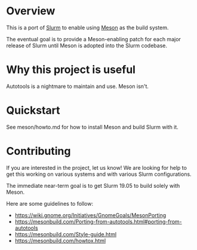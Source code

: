 # Overview

This is a port of [Slurm](https://github.com/SchedMD/slurm/) to enable using [Meson](https://mesonbuild.com/) as the build system.

The eventual goal is to provide a Meson-enabling patch for each major release of Slurm until Meson is adopted into the Slurm codebase.

# Why this project is useful

Autotools is a nightmare to maintain and use. Meson isn't.

# Quickstart

See meson/howto.md for how to install Meson and build Slurm with it.

# Contributing

If you are interested in the project, let us know! We are looking for help to get this working on various systems and with various Slurm configurations.

The immediate near-term goal is to get Slurm 19.05 to build solely with Meson.

Here are some guidelines to follow:

* https://wiki.gnome.org/Initiatives/GnomeGoals/MesonPorting
* https://mesonbuild.com/Porting-from-autotools.html#porting-from-autotools
* https://mesonbuild.com/Style-guide.html
* https://mesonbuild.com/howtox.html
